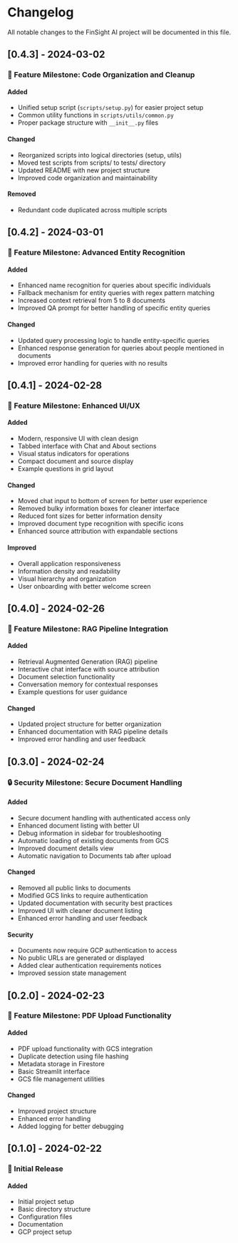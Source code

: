 # Changelog

All notable changes to the FinSight AI project will be documented in this file.

## [0.4.3] - 2024-03-02

### 🧰 Feature Milestone: Code Organization and Cleanup

#### Added
- Unified setup script (`scripts/setup.py`) for easier project setup
- Common utility functions in `scripts/utils/common.py`
- Proper package structure with `__init__.py` files

#### Changed
- Reorganized scripts into logical directories (setup, utils)
- Moved test scripts from scripts/ to tests/ directory
- Updated README with new project structure
- Improved code organization and maintainability

#### Removed
- Redundant code duplicated across multiple scripts

## [0.4.2] - 2024-03-01

### 🧠 Feature Milestone: Advanced Entity Recognition

#### Added
- Enhanced name recognition for queries about specific individuals
- Fallback mechanism for entity queries with regex pattern matching
- Increased context retrieval from 5 to 8 documents
- Improved QA prompt for better handling of specific entity queries

#### Changed
- Updated query processing logic to handle entity-specific queries
- Enhanced response generation for queries about people mentioned in documents
- Improved error handling for queries with no results

## [0.4.1] - 2024-02-28

### 🎨 Feature Milestone: Enhanced UI/UX

#### Added
- Modern, responsive UI with clean design
- Tabbed interface with Chat and About sections
- Visual status indicators for operations
- Compact document and source display
- Example questions in grid layout

#### Changed
- Moved chat input to bottom of screen for better user experience
- Removed bulky information boxes for cleaner interface
- Reduced font sizes for better information density
- Improved document type recognition with specific icons
- Enhanced source attribution with expandable sections

#### Improved
- Overall application responsiveness
- Information density and readability
- Visual hierarchy and organization
- User onboarding with better welcome screen

## [0.4.0] - 2024-02-26

### 🤖 Feature Milestone: RAG Pipeline Integration

#### Added
- Retrieval Augmented Generation (RAG) pipeline
- Interactive chat interface with source attribution
- Document selection functionality
- Conversation memory for contextual responses
- Example questions for user guidance

#### Changed
- Updated project structure for better organization
- Enhanced documentation with RAG pipeline details
- Improved error handling and user feedback

## [0.3.0] - 2024-02-24

### 🔒 Security Milestone: Secure Document Handling

#### Added
- Secure document handling with authenticated access only
- Enhanced document listing with better UI
- Debug information in sidebar for troubleshooting
- Automatic loading of existing documents from GCS
- Improved document details view
- Automatic navigation to Documents tab after upload

#### Changed
- Removed all public links to documents
- Modified GCS links to require authentication
- Updated documentation with security best practices
- Improved UI with cleaner document listing
- Enhanced error handling and user feedback

#### Security
- Documents now require GCP authentication to access
- No public URLs are generated or displayed
- Added clear authentication requirements notices
- Improved session state management

## [0.2.0] - 2024-02-23

### 🚀 Feature Milestone: PDF Upload Functionality

#### Added
- PDF upload functionality with GCS integration
- Duplicate detection using file hashing
- Metadata storage in Firestore
- Basic Streamlit interface
- GCS file management utilities

#### Changed
- Improved project structure
- Enhanced error handling
- Added logging for better debugging

## [0.1.0] - 2024-02-22

### 🎉 Initial Release

#### Added
- Initial project setup
- Basic directory structure
- Configuration files
- Documentation
- GCP project setup 